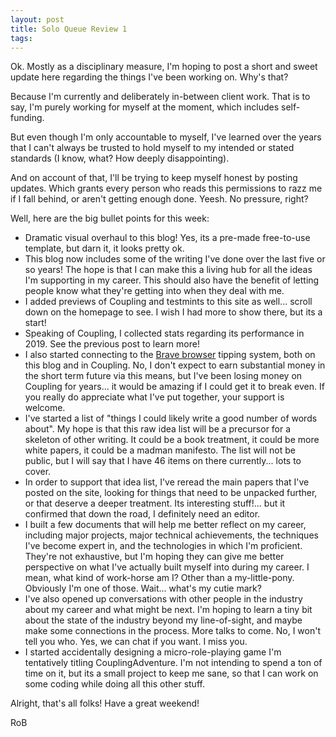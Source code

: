 ```yaml
---
layout: post
title: Solo Queue Review 1
tags: 
---
```


Ok. Mostly as a disciplinary measure, I'm hoping to post a short and sweet update here regarding the things I've been working on. Why's that?

Because I'm currently and deliberately in-between client work. That is to say, I'm purely working for myself at the moment, which includes self-funding.

But even though I'm only accountable to myself, I've learned over the years that I can't always be trusted to hold myself to my intended or stated standards (I know, what? How deeply disappointing).

And on account of that, I'll be trying to keep myself honest by posting updates. Which grants every person who reads this permissions to razz me if I fall behind, or aren't getting enough done. Yeesh. No pressure, right?

Well, here are the big bullet points for this week:

  - Dramatic visual overhaul to this blog! Yes, its a pre-made free-to-use template, but darn it, it looks pretty ok.
  - This blog now includes some of the writing I've done over the last five or so years! The hope is that I can make this a living hub for all the ideas I'm supporting in my career. This should also have the benefit of letting people know what they're getting into when they deal with me.
  - I added previews of Coupling and testmints to this site as well... scroll down on the homepage to see. I wish I had more to show there, but its a start!
  - Speaking of Coupling, I collected stats regarding its performance in 2019. See the previous post to learn more!
  - I also started connecting to the [Brave browser](https://brave.com/rob444) tipping system, both on this blog and in Coupling. No, I don't expect to earn substantial money in the short term future via this means, but I've been losing money on Coupling for years... it would be amazing if I could get it to break even. If you really do appreciate what I've put together, your support is welcome.
  - I've started a list of "things I could likely write a good number of words about". My hope is that this raw idea list will be a precursor for a skeleton of other writing. It could be a book treatment, it could be more white papers, it could be a madman manifesto. The list will not be public, but I will say that I have 46 items on there currently... lots to cover.
  - In order to support that idea list, I've reread the main papers that I've posted on the site, looking for things that need to be unpacked further, or that deserve a deeper treatment. Its interesting stuff!... but it confirmed that down the road, I definitely need an editor.
  - I built a few documents that will help me better reflect on my career, including major projects, major technical achievements, the techniques I've become expert in, and the technologies in which I'm proficient. They're not exhaustive, but I'm hoping they can give me better perspective on what I've actually built myself into during my career. I mean, what kind of work-horse am I? Other than a my-little-pony. Obviously I'm one of those. Wait... what's my cutie mark?
  - I've also opened up conversations with other people in the industry about my career and what might be next. I'm hoping to learn a tiny bit about the state of the industry beyond my line-of-sight, and maybe make some connections in the process. More talks to come. No, I won't tell you who. Yes, we can chat if you want. I miss you.
  - I started accidentally designing a micro-role-playing game I'm tentatively titling CouplingAdventure. I'm not intending to spend a ton of time on it, but its a small project to keep me sane, so that I can work on some coding while doing all this other stuff.
  
Alright, that's all folks! Have a great weekend!

RoB
